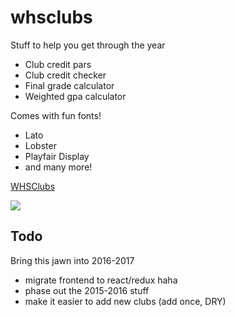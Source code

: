 # whsclubs
Stuff to help you get through the year
- Club credit pars
- Club credit checker
- Final grade calculator
- Weighted gpa calculator

Comes with fun fonts!
- Lato
- Lobster
- Playfair Display
- and many more!


[WHSClubs](http://whsclubs.herokuapp.com)

<img src="https://i.imgur.com/pefKWwa.png">


## Todo
Bring this jawn into 2016-2017

- migrate frontend to react/redux haha
- phase out the 2015-2016 stuff
- make it easier to add new clubs (add once, DRY)
